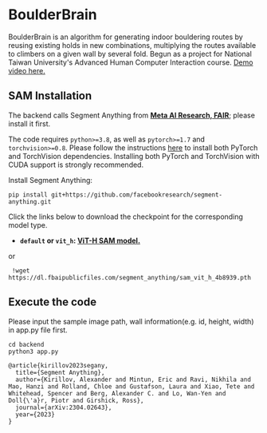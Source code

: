 # BoulderBrain

BoulderBrain is an algorithm for generating indoor bouldering routes by reusing existing holds in new combinations, multiplying the routes available to climbers on a given wall by several fold. Begun as a project for National Taiwan University's Advanced Human Computer Interaction course. [Demo video here.](https://www.youtube.com/watch?v=pPqtAb81Xyc)

## SAM Installation

The backend calls Segment Anything from **[Meta AI Research, FAIR](https://ai.facebook.com/research/)**; please install it first.

The code requires `python>=3.8`, as well as `pytorch>=1.7` and `torchvision>=0.8`. Please follow the instructions [here](https://pytorch.org/get-started/locally/) to install both PyTorch and TorchVision dependencies. Installing both PyTorch and TorchVision with CUDA support is strongly recommended.

Install Segment Anything:

```
pip install git+https://github.com/facebookresearch/segment-anything.git
```


Click the links below to download the checkpoint for the corresponding model type.

- **`default` or `vit_h`: [ViT-H SAM model.](https://dl.fbaipublicfiles.com/segment_anything/sam_vit_h_4b8939.pth)**

or
```
 !wget https://dl.fbaipublicfiles.com/segment_anything/sam_vit_h_4b8939.pth
```

## Execute the code


Please input the sample image path, wall information(e.g. id, height, width) in app.py file first.
```
cd backend
python3 app.py
```

```
@article{kirillov2023segany,
  title={Segment Anything},
  author={Kirillov, Alexander and Mintun, Eric and Ravi, Nikhila and Mao, Hanzi and Rolland, Chloe and Gustafson, Laura and Xiao, Tete and Whitehead, Spencer and Berg, Alexander C. and Lo, Wan-Yen and Doll{\'a}r, Piotr and Girshick, Ross},
  journal={arXiv:2304.02643},
  year={2023}
}
